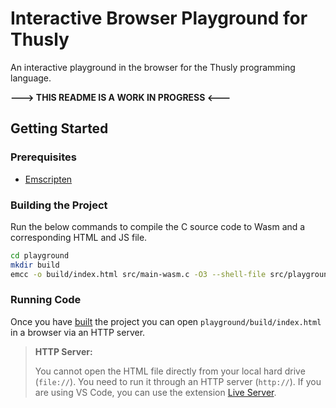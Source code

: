 # Interactive Browser Playground for Thusly

An interactive playground in the browser for the Thusly programming language.

**---> THIS README IS A WORK IN PROGRESS <---**

## Getting Started

### Prerequisites

* [Emscripten](https://emscripten.org/docs/getting_started/downloads.html#download-and-install)

### Building the Project

Run the below commands to compile the C source code to Wasm and a corresponding HTML and JS file.

```sh
cd playground
mkdir build
emcc -o build/index.html src/main-wasm.c -O3 --shell-file src/playground.html
```

### Running Code

Once you have [built](#building-the-project) the project you can open `playground/build/index.html` in a browser via an HTTP server.

> **HTTP Server:**
>
> You cannot open the HTML file directly from your local hard drive (`file://`). You need to run it through an HTTP server (`http://`). If you are using VS Code, you can use the extension [Live Server](https://marketplace.visualstudio.com/items?itemName=ritwickdey.LiveServer).
